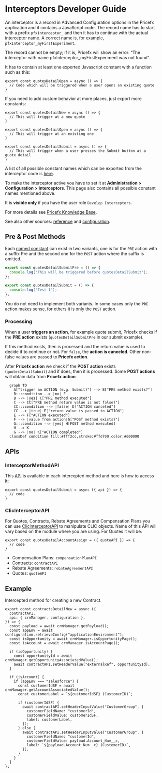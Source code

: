 # Interceptors Developer Guide

An interceptor is a record in Advanced Configuration options in the Pricefx application and it contains a JavaScript code. The record name has to start with a prefix `pfxInterceptor_` and then it has to continue with the actual interceptor name. A correct name is, for example, `pfxInterceptor_myFirstExperiment`.

The record cannot be empty; if it is, Pricefx will show an error: “The interceptor with name pfxInterceptor_myFirstExperiment was not found”.

It has to contain at least one exported Javascript constant with a function such as this:

```
export const quotesDetailOpen = async () => {
  // Code which will be triggered when a user opens an existing quote
}
```

If you need to add custom behavior at more places, just export more constants:

```
export const quotesDetailNew = async () => {
  // This will trigger at a new quote
}

export const quotesDetailOpen = async () => {
  // This will trigger at an existing one
}

export const quotesDetailSubmit = async () => {
  // This will trigger when a user presses the Submit button at a quote detail
}
```

A list of all possible constant names which can be exported from the interceptor code is [here](./modules/Interceptor_Methods.html).

To make the interceptor active you have to set it at **Administration > Configuration > Interceptors**.
This page also contains all possible constant names mentioned above.

It is **visible only** if you have the user role `Develop Interceptors`.

For more details see [Pricefx Knowledge Base](https://pricefx.atlassian.net/wiki/spaces/KB/pages/4136468568/Dynamic+Interceptors#Step-by-step%3A-How-to-develop-new-dynamic-interceptor).

See also other sources: [reference](https://pricefx.atlassian.net/wiki/spaces/KB/pages/4135191425/Interceptors+Reference)
and [configuration](https://pricefx.atlassian.net/wiki/spaces/UNITY/pages/4121723726/Interceptors).

## Pre & Post Methods

Each [named constant](./modules/Interceptor_Methods.html) can exist in two variants, one is for the `PRE` action with a suffix Pre and the second one for the `POST` action where the suffix is omitted.

```javascript
export const quotesDetailSubmitPre = () => {
  console.log('This will be triggered before quotesDetailSubmit');
};

export const quotesDetailSubmit = () => {
  console.log('Test 1');
};
```

You do not need to implement both variants. In some cases only the `PRE` action makes sense, for others it is only the `POST` action.

### Processing

When a user **triggers an action**, for example quote submit, Pricefx checks if the **PRE action** exists (`quotesDetailSubmitPre` in our submit example).

If this method exists, then is processed and the return value is used to decide if to continue or not. For `false`, the **action is canceled**. Other non-false values are passed to **Pricefx action**.

After **Pricefx action** we check if the **POST action** exists (`quotesDetailSubmit`) and if does, then it is processed. Some **POST actions** will obtain data from **Pricefx action**.

```mermaid
  graph TD
    A["trigger an ACTION (e.g. Submit)"] --> B["PRE method exists?"]
    B:::condition --> |no| F
    B --> |yes| C["PRE method executed"]
    C --> CC["PRE method return value is not false?"]
    CC:::condition --> |false| D["ACTION canceled"]
    CC --> |true| E["return value is passed to ACTION"]
    E --> F["ACTION executed"]
    F --> |value from action|G["POST method exists?"]
    G:::condition --> |yes| H[POST method executed]
    H --> K
    G --> |no| K["ACTION completed"]
  classDef condition fill:#fff2cc,stroke:#ffd700,color:#000000
```

## APIs

### InterceptorMethodAPI

This [API](./interfaces/app_context_crmIntegration_dynamicInterceptors_interceptorContextMethodTypes.InterceptorMethodAPI.html) is available in each intercepted method and here is how to access it:

```
export const quotesDetailSubmit = async ({ api }) => {
  // code
}
```

### ClicInterceptorAPI

For Quotes, Contracts, Rebate Agreements and Compensation Plans you can use [ClicInterceptorAPI](./types/CLIC_Interceptor_API.ClicInterceptorAPI.html) to manipulate CLIC objects.
Name of this API will vary based on the module where you are using. For Quotes it will be:

```
export const quotesDetailAccountAssign = ({ quoteAPI }) => {
  // code
}
```

- Compensation Plans: `compensationPlanAPI`
- Contracts: `contractAPI`
- Rebate Agreements: `rebateAgreementAPI`
- Quotes: `quoteAPI`

## Example

Intercepted method for creating a new Contract.

```
export const contractsDetailNew = async ({
  contractAPI,
  api: { crmManager, configuration },
}) => {
  const payload = await crmManager.getPayload();
  const appEnv = await configuration.retrieveConfig("applicationEnvironment");
  const isOpportunity = await crmManager.isOpportunityPage();
  const isAccount = await crmManager.isAccountPage();

  if (isOpportunity) {
    const opportunityId = await crmManager.getOpportunityAssociatedValue();
    await contractAPI.setHeaderValue("externalRef", opportunityId);
  }

  if (isAccount) {
    if (appEnv === "salesforce") {
      const customerIdSF = await crmManager.getAccountAssociatedValue();
      const customerLabel = `${customerIdSF} (CustomerID)`;

      if (customerIdSF) {
        await contractAPI.setHeaderInputValue("CustomerGroup", {
          customerFieldName: "customerId",
          customerFieldValue: customerIdSF,
          label: customerLabel,
        });
      } else {
        await contractAPI.setHeaderInputValue("CustomerGroup", {
          customerFieldName: "customerId",
          customerFieldValue: payload.Account_Num__c,
          label: `${payload.Account_Num__c} (CustomerID)`,
        });
      }
    }
  }
};
```
